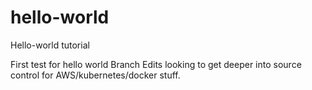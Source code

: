# hello-world
Hello-world tutorial

First test for hello world Branch Edits
looking to get deeper into source control for AWS/kubernetes/docker stuff.
